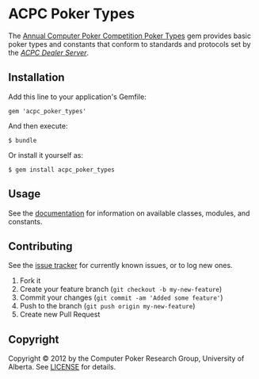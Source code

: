 ACPC Poker Types
========

The [Annual Computer Poker Competition Poker Types][ACPC Poker Types] gem provides basic poker types and constants that conform to standards and protocols set by the [<em>ACPC Dealer Server</em>][ACPC competition server].

## Installation

Add this line to your application's Gemfile:

    gem 'acpc_poker_types'

And then execute:

    $ bundle

Or install it yourself as:

    $ gem install acpc_poker_types

## Usage

See the [documentation][docs] for information on available classes, modules, and constants.

## Contributing

See the [issue tracker](https://github.com/dmorrill10/acpc_poker_types/issues) for currently known issues, or to log new ones.

1. Fork it
2. Create your feature branch (`git checkout -b my-new-feature`)
3. Commit your changes (`git commit -am 'Added some feature'`)
4. Push to the branch (`git push origin my-new-feature`)
5. Create new Pull Request

Copyright
---------
Copyright &copy; 2012 by the Computer Poker Research Group, University of Alberta. See [LICENSE](LICENSE.md) for details.

<!---
    Link references
    ================
-->

[ACPC Poker Types]: https://github.com/dmorrill10/acpc_poker_types#readme
[ACPC competition server]: http://www.computerpokercompetition.org/index.php?option=com_rokdownloads&view=folder&Itemid=59
[docs]: http://rubydoc.info/github/dmorrill10/acpc_poker_types/frames

